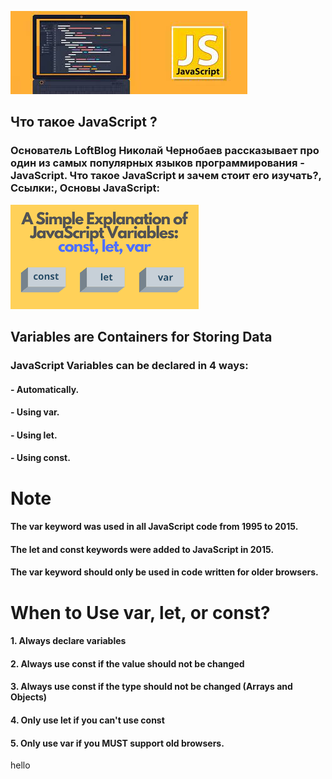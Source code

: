![Alt text](./nava2.jfif)
## Что такое JavaScript ?

### Основатель LoftBlog Николай Чернобаев рассказывает про один из самых популярных языков программирования - JavaScript. Что такое JavaScript и зачем стоит его изучать?, Ссылки:, Основы JavaScript:

![Alt text](./nava3.png)

## Variables are Containers for Storing Data

### JavaScript Variables can be declared in 4 ways:

#### - Automatically.
#### - Using var.
#### - Using let.
#### - Using const.

# Note
#### The var keyword was used in all JavaScript code from 1995 to 2015.

#### The let and const keywords were added to JavaScript in 2015.

#### The var keyword should only be used in code written for older browsers.

# When to Use var, let, or const?

#### 1. Always declare variables

#### 2. Always use const if the value should not be changed

#### 3. Always use const if the type should not be changed (Arrays and Objects)

#### 4. Only use let if you can't use const

#### 5. Only use var if you MUST support old browsers.


hello
